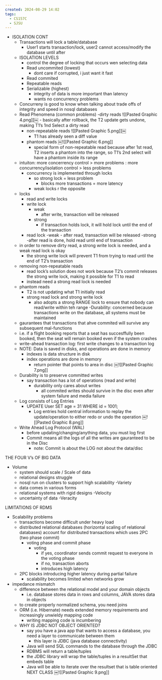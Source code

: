```yaml
---
created: 2024-08-29 14:02
tags:
  - CS157C
  - SJSU
---
```

- ISOLATION CONT
	- Transactions will lock a table/database
		- User1 starts transaction/lock, user2 cannot access/modify the database until after
	- ISOLATION LEVELS
		- control the degree of locking that occurs wen selecting data
		- Read uncommited (lowest)
			- dont care if corrupted, i just want it fast
		- Read commited
		- Repeatable reads
		- Serializable (highest)
			- integrity of data is more important than latency
			- wants no concurrency problems
	- Concurreny is good to know when talking about trade offs of integrity and speed in nosql databases
	- Read Phenomena (common problems)
		-dirty reads
			![[Pasted Graphic 4.png]]￼
			- basically after rollback, the T2 update gets undone, making T1’s 1nd Select a dirty read
		- non-repeatable reads
			![[Pasted Graphic 5.png]]￼
			- T1 has already seen a diff value
		- phantom reads
			￼![[Pasted Graphic 6.png]]
			- special form of non-repeatable read because after 1st read, T2 inserts a phantom into the range, so T1’s 2nd select will have a phantom inside its range
	- intuiton: more concerrency control > more problems : more concurrency/isolation control > less problems
		- concurrency is implemented through locks
			- so strong lock = less problem 
				- blocks more transactions = more latency
			- weak locks r the opposite
	- locks
		- read and write locks
		- write lock
			- weak
				- after write, transaction will be released
			- strong
				- if transaction holds lock, it will hold lock until the end of the transaction
		- read lock
			-weak
				- after read, transaction will be released
			-strong
				-after read is done, hold read until end of transaction
	- in order to remove dirty read, a strong write lock is needed,  and a weak read lock is okay
		- the strong write lock will prevent T1 from trying to read until the end of T2’s transaction
	- removing non-repeatable reads
		- read lock’s solution does not work because T2’s commit releases the strong write lock, making it possible for T1 to read
		- instead need a strong read lock is needed
	- phantom reads
		- T2 is not updating what T1 initially read
		- strong read lock and strong write lock
			- also adopts a strong RANGE lock to ensure that nobody can read/write within teh range
-Durability: concerned because transactions write on the database, all systems must be maintained 
	- gaurantees that transactions that ahve commited will survive any subsequent mal-functions
	- i.e. if a flight booking reports that a seat has succesffully been booked, then the seat will remain booked even if the system crashes
	- write-ahead transaction log: first write changes to a transaction log
	- NOTE: Data is saved in disks, and operations are done in memory
		- indexes is data structure in disk
		- index operations are done in memory
			- return pointer that points to area in disc
		￼![[Pasted Graphic 7.png]]
	- Durability is to preserve committed writes
		- say transaction has a lot of operations (read and write)
			- durability only cares about writes
				- all commited writes should survive in the disc even after system failure and media failure
	- Log consists of Log Entries 
		- UPDATE User SET age = 31 WHERE id = 1001;
			- Log entries hold central information to replay the update/operation to either redo or undo the operation
		￼![[Pasted Graphic 8.png]]
	- Write Ahead Log Protocol (WAL) 
		- before updating/changing/anything data, you must log first
		- Commit means all the logs of all the writes are gauranteed to be in the Disc
			- note: Commit is about the LOG not about the data/disc

THE FOUR V’s OF BIG DATA
- Volume
	- system should scale / Scale of data
	- relational designs struggle
	- nosql run on clusters to support high scalability
-Variety
	- data comes in various forms
	- relational systems with rigid designs
-Velocity
	- uncertainty of data
-Veracity

LIMITATIONS OF RDMS
- Scalability problems
	- transactions become difficult under heavy load
	- distributed relational databases (horizontal scaling of relational databases) account for distributed transactions which uses 2PC (two phase commit)
		- voting phase and commit phase
			- voting
				- if yes, coordinator sends commit request to everyone in the voting phase
				- if no, transaction aborts
				- introduces high latency 
	- 2PC blocks introducing higher latency during partial failure
		- scalability becomes limited when networks grow
- impedance mismatch
	- difference between the relational model and your domain objects
		- i.e. database stores data in rows and columns, JAVA stores data in objects
	- to create properly normalized schema, you need joins
	- ORM (i.e. Hibernate) needs extended memory requirements and increasingly unwieldy mapping code
		- writing mapping code is incumbering 
	- WHY IS JDBC NOT OBJECT ORIENTED?
		- say you have a java app that wants to access a database, you need a layer to communicate between them
			- this layer is JDBC (java database connectivity)
		- Java will send SQL commands to the database through the JDBC
		- RDBMS will return a table/tuples
		- the JDBC library will wrap the table/tuples in a resultSet that embeds table
		- Java will be able to iterate over the resultset that is table oriented 
NEXT CLASS
￼![[Pasted Graphic 9.png]]
